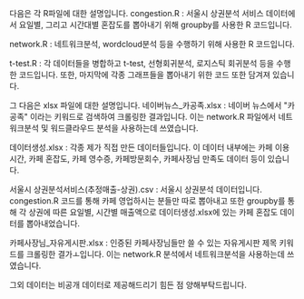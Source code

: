 다음은 각 R파일에 대한 설명입니다.
congestion.R : 서울시 상권분석 서비스 데이터에서 요일별, 그리고 시간대별 혼잡도를 뽑아내기 위해 groupby를 사용한 R 코드입니다.

network.R : 네트워크분석, wordcloud분석 등을 수행하기 위해 사용한 R 코드입니다.

t-test.R : 각 데이터들을 병합하고 t-test, 선형회귀분석, 로지스틱 회귀분석 등을 수행한 코드입니다. 또한, 마지막에 각종 그래프들을 뽑아내기 위한 코드 또한 담겨져 있습니다.

그 다음은 xlsx 파일에 대한 설명입니다.
네이버뉴스_카공족.xlsx : 네이버 뉴스에서 "카공족" 이라는 키워드로 검색하여 크롤링한 결과입니다. 이는 network.R 파일에서 네트워크분석 및 워드클라우드 분석을 사용하는데 쓰였습니다.

데이터생성.xlsx : 각종 제가 직접 만든 데이터들입니다. 이 데이터 내부에는 카페 이용시간, 카페 혼잡도, 카페 영수증, 카페방문회수, 카페사장님 만족도 데이터 등이 있습니다. 

서울시 상권분석서비스(추정매출-상권).csv : 서울시 상권분석 데이터입니다. congestion.R 코드를 통해 카페 영업하시는 분들만 따로 뽑아내고 또한 groupby를 통해 각 상권에 따른 요일별, 시간별 매출액으로 데이터생성.xlsx에 있는 카페 혼잡도 데이터를 뽑아내었습니다.

카페사장님_자유게시판.xlsx : 인증된 카페사장님들만 쓸 수 있는 자유게시판 제목 키워드를 크롤링한 결가ㅗ입니다. 이는 network.R 분석에서 네트워크분석을 사용하는데 쓰였습니다.

그외 데이터는 비공개 데이터로 제공해드리기 힘든 점 양해부탁드립니다.

